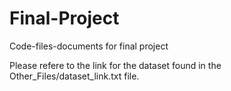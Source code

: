 # Final-Project
Code-files-documents for final project 

Please refere to the link for the dataset found in the Other_Files/dataset_link.txt file.
